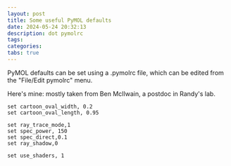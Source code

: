 ```yaml
---
layout: post
title: Some useful PyMOL defaults
date: 2024-05-24 20:32:13
description: dot pymolrc
tags:
categories:
tabs: true
---
```


PyMOL defaults can be set using a .pymolrc file, which can be edited from the "File/Edit pymolrc" menu.

Here's mine: mostly taken from Ben McIlwain, a postdoc in Randy's lab.

```
set cartoon_oval_width, 0.2
set cartoon_oval_length, 0.95

set ray_trace_mode,1
set spec_power, 150
set spec_direct,0.1
set ray_shadow,0

set use_shaders, 1
```
